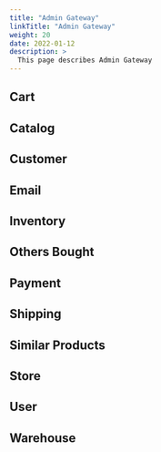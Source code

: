 ```yaml
---
title: "Admin Gateway"
linkTitle: "Admin Gateway"
weight: 20
date: 2022-01-12
description: >
  This page describes Admin Gateway
---
```



## Cart


## Catalog


## Customer


## Email


## Inventory


## Others Bought


## Payment


## Shipping


## Similar Products


## Store


## User


## Warehouse

